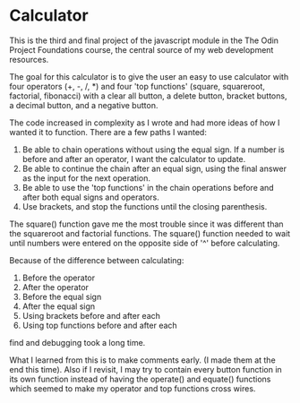 # Calculator

This is the third and final project of the javascript module in the The Odin Project Foundations course, the central source of my web development resources.

The goal for this calculator is to give the user an easy to use calculator with four operators (+, -, /, *) and four 'top functions' (square, squareroot, factorial, fibonacci) with a clear all button, a delete button, bracket buttons, a decimal button, and a negative button.

The code increased in complexity as I wrote and had more ideas of how I wanted it to function. There are a few paths I wanted:

  1. Be able to chain operations without using the equal sign. If a number is before and after an operator, I want the calculator to update. 
  2. Be able to continue the chain after an equal sign, using the final answer as the input for the next operation.
  3. Be able to use the 'top functions' in the chain operations before and after both equal signs and operators. 
  4. Use brackets, and stop the functions until the closing parenthesis. 

The square() function gave me the most trouble since it was different than the squareroot and factorial functions. The square() function needed to wait until numbers were entered on the opposite side of '^' before calculating. 

Because of the difference between calculating:
  
  1. Before the operator
  2. After the operator
  3. Before the equal sign
  4. After the equal sign
  5. Using brackets before and after each
  6. Using top functions before and after each

  find and debugging took a long time. 

What I learned from this is to make comments early. (I made them at the end this time). Also if I revisit, I may try to contain every button function in its own function instead of having the operate() and equate() functions which seemed to make my operator and top functions cross wires. 